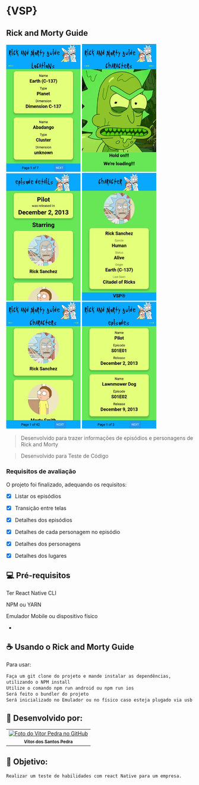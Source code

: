 # {VSP}
## Rick and Morty Guide


<img src="./screenshot6.png" alt="Imagem descrição personagem" style="width:200px;">
<img src="./screenshot1.png" alt="Imagem tela inicial" style="width:200px;">
<img src="./screenshot2.png" alt="Imagem tela de descrição" style="width:200px;">
<img src="./screenshot3.png" alt="Imagem descrição personagem" style="width:200px;">
<img src="./screenshot4.png" alt="Imagem descrição personagem" style="width:200px;">
<img src="./screenshot5.png" alt="Imagem descrição personagem" style="width:200px;">



> Desenvolvido para trazer informações de episódios e personagens de Rick and Morty 

> Desenvolvido para Teste de Código


### Requisitos de avaliação

O projeto foi finalizado, adequando os requisitos:

- [x] Listar os episódios
- [x] Transição entre telas
- [x] Detalhes dos episódios
- [x] Detalhes de cada personagem no episódio
- [x] Detalhes dos personagens
- [x] Detalhes dos lugares




## 💻 Pré-requisitos


  Ter React Native CLI
  
  NPM ou YARN
  
  Emulador Mobile ou dispositivo físico
  
 -



## ☕ Usando o Rick and Morty Guide

Para usar:

```
Faça um git clone do projeto e mande instalar as dependências,
utilizando o NPM install
Utilize o comando npm run android ou npm run ios
Será feito o bundler do projeto
Será inicializado no Emulador ou no físico caso esteja plugado via usb
```




## 🤝 Desenvolvido por:

<table>
  <tr>
    <td align="center">
      <a href="#">
        <img src="https://pt.gravatar.com/avatar/f0a681d3c89a0d7051ad5519d053b9e3" width="100px;" alt="Foto do Vitor Pedra no GitHub"/><br>
        <sub>
          <b>Vitor dos Santos Pedra</b>
        </sub>
      </a>
    </td>
  </tr>
</table>



## 🤝 Objetivo:

```
Realizar um teste de habilidades com react Native para um empresa.
```
